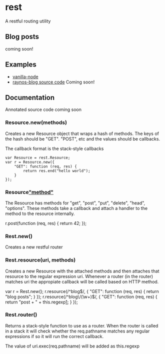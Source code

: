 # rest 

A restful routing utility

## Blog posts 

coming soon!

## Examples

 - [vanilla-node][1]
 - [raynos-blog source code][2] Coming soon!

## Documentation

Annotated source code coming soon

### Resource.new(methods)

Creates a new Resource object that wraps a hash of methods. The keys of the hash should be "GET". "POST", etc and the values should be callbacks.

The callback format is the stack-style callbacks

	var Resource = rest.Resource;
	var r = Resource.new({
		"GET": function (req, res) {
			return res.end("hello world");
		}
	});

### Resource["method"](cb)

The Resource has methods for "get", "post", "put", "delete", "head", "options". These methods take a callback and attach a handler to the method to the resource internally.

r.post(function (req, res) {
	return 42;
});

### Rest.new()

Creates a new restful router

### Rest.resource(uri, methods)

Creates a new Resource with the attached methods and then attaches that resource to the regular expression uri. Whenever a router (in the router) matches uri the appropiate callback will be called based on HTTP method.

var r = Rest.new();
r.resource(/^blog$/, {
	"GET": function (req, res) { return "blog posts"; }
});
r.resource(/^blog\/(\w+)$/, {
	"GET": function (req, res) { return "post + " + this.regexp[1]; } 
});

### Rest.router()

Returns a stack-style function to use as a router. When the router is called in a stack it will check whether the req.pathname matches any regular expressions if so it will run the correct callback.

The value of uri.exec(req.pathname) will be added as this.regexp

  [1]: http://www.github.com/Raynos/vanilla-node
  [2]: http://www.github.com/Raynos/raynos-blog